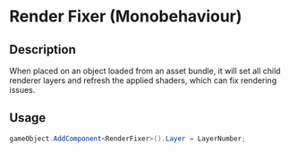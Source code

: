 # Render Fixer (Monobehaviour)
## Description
When placed on an object loaded from an asset bundle, it will set all child renderer layers and refresh the applied shaders, which can fix rendering issues.

## Usage
```cs linenums="1"
gameObject.AddComponent<RenderFixer>().Layer = LayerNumber;
```